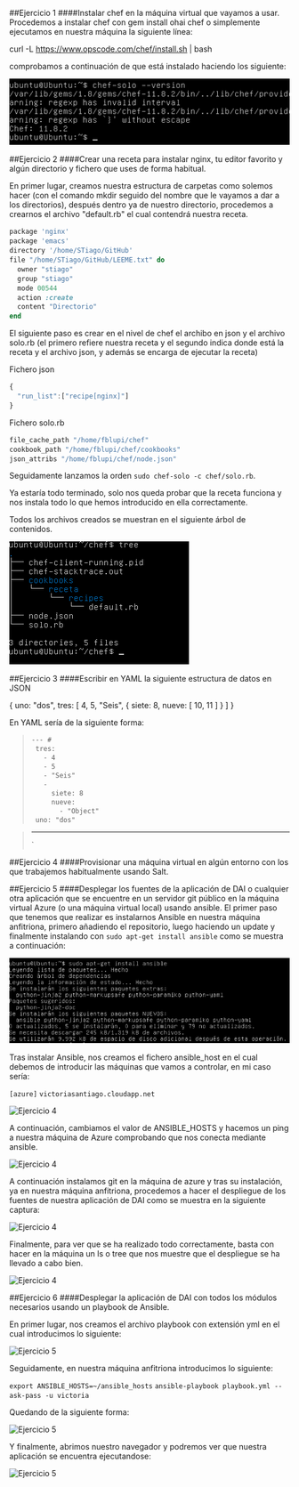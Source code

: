 ##Ejercicio 1
####Instalar chef en la máquina virtual que vayamos a usar.
Procedemos a instalar chef con gem install ohai chef o simplemente ejecutamos en nuestra máquina la siguiente línea:

curl -L https://www.opscode.com/chef/install.sh | bash

comprobamos a continuación de que está instalado haciendo los siguiente:

![chef1](https://github.com/STiago/Pictures/blob/master/e1_t6.png)

##Ejercicio 2
####Crear una receta para instalar nginx, tu editor favorito y algún directorio y fichero que uses de forma habitual.

En primer lugar, creamos nuestra estructura de carpetas como solemos hacer (con el comando mkdir seguido del nombre que le vayamos a dar a los directorios), después dentro ya de nuestro directorio, procedemos a crearnos el archivo "default.rb" el cual contendrá nuestra receta.

```rb
package 'nginx'
package 'emacs'
directory '/home/STiago/GitHub'
file "/home/STiago/GitHub/LEEME.txt" do
  owner "stiago"
  group "stiago"
  mode 00544
  action :create
  content "Directorio"
end
```

El siguiente paso es crear en el nivel de chef el archibo en json y el archivo solo.rb (el primero refiere nuestra receta y el segundo indica donde está la receta y el archivo json, y además se encarga de ejecutar la receta)

Fichero json

```js
{
  "run_list":["recipe[nginx]"]
}
```

Fichero solo.rb

```rb
file_cache_path "/home/fblupi/chef"
cookbook_path "/home/fblupi/chef/cookbooks"
json_attribs "/home/fblupi/chef/node.json"
```

Seguidamente lanzamos la orden `sudo chef-solo -c chef/solo.rb`.


Ya estaría todo terminado, solo nos queda probar que la receta funciona y nos instala todo lo que hemos introducido en ella correctamente.

Todos los archivos creados se muestran en el siguiente árbol de contenidos.

![Ejercicio2](https://github.com/STiago/Pictures/blob/master/e2_t6.png)

##Ejercicio 3
####Escribir en YAML la siguiente estructura de datos en JSON

{ uno: "dos",
  tres: [ 4, 5, "Seis", { siete: 8, nueve: [ 10, 11 ] } ] }

En YAML sería de la siguiente forma:

> ```
> --- # 
>  tres:
>    - 4
>    - 5
>    - "Seis"
>    -
>      siete: 8
>      nueve:
>        - "Object"
>  uno: "dos"

> ---
> `


##Ejercicio 4
####Provisionar una máquina virtual en algún entorno con los que trabajemos habitualmente usando Salt.



##Ejercicio 5
####Desplegar los fuentes de la aplicación de DAI o cualquier otra aplicación que se encuentre en un servidor git público en la máquina virtual Azure (o una máquina virtual local) usando ansible.
El primer paso que tenemos que realizar es instalarnos Ansible en nuestra máquina anfitriona, primero añadiendo el repositorio, luego haciendo un update y finalmente instalando con `sudo apt-get install ansible` como se muestra a continuación:

![Ejercicio5](https://github.com/STiago/Pictures/blob/master/e5_t6.png)


Tras instalar Ansible, nos creamos el fichero ansible_host en el cual debemos de introducir las máquinas que vamos a controlar, en mi caso sería:

`[azure]`
`victoriasantiago.cloudapp.net`

![Ejercicio 4](http://ubuntuone.com/3k61J2ofJemgBsOovQpS7y)

A continuación, cambiamos el valor de ANSIBLE_HOSTS y hacemos un ping a nuestra máquina de Azure comprobando que nos conecta mediante ansible.

![Ejercicio 4](http://ubuntuone.com/5ODQV45JN9xwfutpFDzQ2S)

A continuación instalamos git en la máquina de azure y tras su instalación, ya en nuestra máquina anfitriona, procedemos a hacer el despliegue de los fuentes de nuestra aplicación de DAI como se muestra en la siguiente captura:

![Ejercicio 4](http://ubuntuone.com/7Wef1yaLAyYHJ9yP4p802U)

Finalmente, para ver que se ha realizado todo correctamente, basta con hacer en la máquina un ls o tree que nos muestre que el despliegue se ha llevado a cabo bien.

![Ejercicio 4](http://ubuntuone.com/4Ch1wWfQXFdzs6fgrHBMlo)


##Ejercicio 6
####Desplegar la aplicación de DAI con todos los módulos necesarios usando un playbook de Ansible.

En primer lugar, nos creamos el archivo playbook con extensión yml en el cual introducimos lo siguiente:

![Ejercicio 5](http://ubuntuone.com/4UaSuda6ZvE1pf8nrkhexu)

Seguidamente, en nuestra máquina anfitriona introducimos lo siguiente:

`export ANSIBLE_HOSTS=~/ansible_hosts`
`ansible-playbook playbook.yml --ask-pass -u victoria`

Quedando de la siguiente forma:

![Ejercicio 5](http://ubuntuone.com/14pxhjeWeBbmbrHWLWdhXm)


Y finalmente, abrimos nuestro navegador y podremos ver que nuestra aplicación se encuentra ejecutandose:

![Ejercicio 5](http://ubuntuone.com/0alDyvrQbLTdFcRmAWr7fS)



